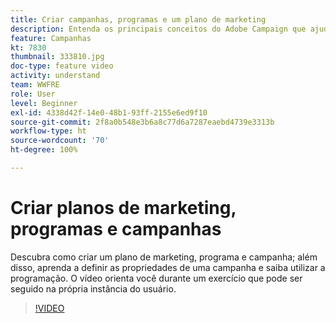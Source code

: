 ```yaml
---
title: Criar campanhas, programas e um plano de marketing
description: Entenda os principais conceitos do Adobe Campaign que ajudam a planejar, executar e medir com eficiência as campanhas de marketing entre canais.
feature: Campanhas
kt: 7830
thumbnail: 333810.jpg
doc-type: feature video
activity: understand
team: WWFRE
role: User
level: Beginner
exl-id: 4338d42f-14e0-48b1-93ff-2155e6ed9f10
source-git-commit: 2f8a0b548e3b6a8c77d6a7287eaebd4739e3313b
workflow-type: ht
source-wordcount: '70'
ht-degree: 100%

---
```


# Criar planos de marketing, programas e campanhas

Descubra como criar um plano de marketing, programa e campanha; além disso, aprenda a definir as propriedades de uma campanha e saiba utilizar a programação.
O vídeo orienta você durante um exercício que pode ser seguido na própria instância do usuário.

>[!VIDEO](https://video.tv.adobe.com/v/333810?quality=12)
